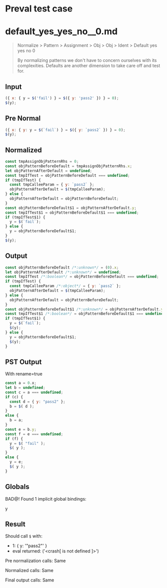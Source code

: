 # Preval test case

# default_yes_yes_no__0.md

> Normalize > Pattern > Assignment > Obj > Obj > Ident > Default yes yes no  0
>
> By normalizing patterns we don't have to concern ourselves with its complexities. Defaults are another dimension to take care off and test for.

## Input

`````js filename=intro
({ x: { y = $('fail') } = $({ y: 'pass2' }) } = 0);
$(y);
`````

## Pre Normal


`````js filename=intro
({ x: { y: y = $(`fail`) } = $({ y: `pass2` }) } = 0);
$(y);
`````

## Normalized


`````js filename=intro
const tmpAssignObjPatternRhs = 0;
const objPatternBeforeDefault = tmpAssignObjPatternRhs.x;
let objPatternAfterDefault = undefined;
const tmpIfTest = objPatternBeforeDefault === undefined;
if (tmpIfTest) {
  const tmpCalleeParam = { y: `pass2` };
  objPatternAfterDefault = $(tmpCalleeParam);
} else {
  objPatternAfterDefault = objPatternBeforeDefault;
}
const objPatternBeforeDefault$1 = objPatternAfterDefault.y;
const tmpIfTest$1 = objPatternBeforeDefault$1 === undefined;
if (tmpIfTest$1) {
  y = $(`fail`);
} else {
  y = objPatternBeforeDefault$1;
}
$(y);
`````

## Output


`````js filename=intro
const objPatternBeforeDefault /*:unknown*/ = (0).x;
let objPatternAfterDefault /*:unknown*/ = undefined;
const tmpIfTest /*:boolean*/ = objPatternBeforeDefault === undefined;
if (tmpIfTest) {
  const tmpCalleeParam /*:object*/ = { y: `pass2` };
  objPatternAfterDefault = $(tmpCalleeParam);
} else {
  objPatternAfterDefault = objPatternBeforeDefault;
}
const objPatternBeforeDefault$1 /*:unknown*/ = objPatternAfterDefault.y;
const tmpIfTest$1 /*:boolean*/ = objPatternBeforeDefault$1 === undefined;
if (tmpIfTest$1) {
  y = $(`fail`);
  $(y);
} else {
  y = objPatternBeforeDefault$1;
  $(y);
}
`````

## PST Output

With rename=true

`````js filename=intro
const a = 0.x;
let b = undefined;
const c = a === undefined;
if (c) {
  const d = { y: "pass2" };
  b = $( d );
}
else {
  b = a;
}
const e = b.y;
const f = e === undefined;
if (f) {
  y = $( "fail" );
  $( y );
}
else {
  y = e;
  $( y );
}
`````

## Globals

BAD@! Found 1 implicit global bindings:

y

## Result

Should call `$` with:
 - 1: { y: '"pass2"' }
 - eval returned: ('<crash[ <ref> is not defined ]>')

Pre normalization calls: Same

Normalized calls: Same

Final output calls: Same
